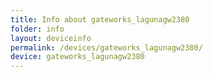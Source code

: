 ```yaml
---
title: Info about gateworks_lagunagw2380
folder: info
layout: deviceinfo
permalink: /devices/gateworks_lagunagw2380/
device: gateworks_lagunagw2380
---
```

